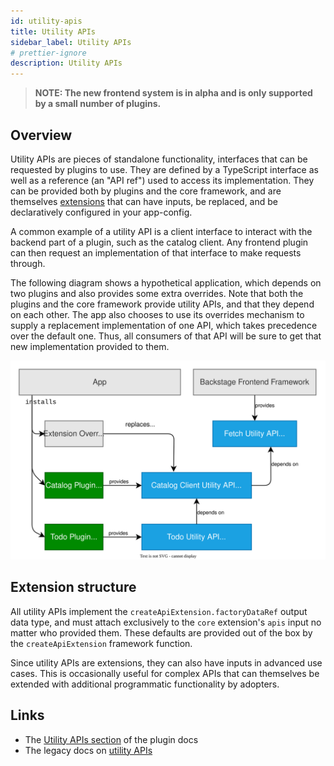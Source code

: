 ```yaml
---
id: utility-apis
title: Utility APIs
sidebar_label: Utility APIs
# prettier-ignore
description: Utility APIs
---
```


> **NOTE: The new frontend system is in alpha and is only supported by a small number of plugins.**

## Overview

Utility APIs are pieces of standalone functionality, interfaces that can be requested by plugins to use. They are defined by a TypeScript interface as well as a reference (an "API ref") used to access its implementation. They can be provided both by plugins and the core framework, and are themselves [extensions](../architecture/20-extensions.md) that can have inputs, be replaced, and be declaratively configured in your app-config.

A common example of a utility API is a client interface to interact with the backend part of a plugin, such as the catalog client. Any frontend plugin can then request an implementation of that interface to make requests through.

The following diagram shows a hypothetical application, which depends on two plugins and also provides some extra overrides. Note that both the plugins and the core framework provide utility APIs, and that they depend on each other. The app also chooses to use its overrides mechanism to supply a replacement implementation of one API, which takes precedence over the default one. Thus, all consumers of that API will be sure to get that new implementation provided to them.

![frontend system utility apis diagram](../../assets/frontend-system/architecture-utility-apis.drawio.svg)

## Extension structure

All utility APIs implement the `createApiExtension.factoryDataRef` output data type, and must attach exclusively to the `core` extension's `apis` input no matter who provided them. These defaults are provided out of the box by the `createApiExtension` framework function.

Since utility APIs are extensions, they can also have inputs in advanced use cases. This is occasionally useful for complex APIs that can themselves be extended with additional programmatic functionality by adopters.

## Links

- The [Utility APIs section](../utility-apis/01-index.md) of the plugin docs
- The legacy docs on [utility APIs](../../api/utility-apis.md)
